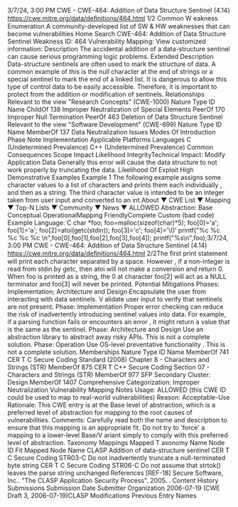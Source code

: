 3/7/24, 3:00 PM CWE - CWE-464: Addition of Data Structure Sentinel (4.14)
https://cwe.mitre.org/data/deﬁnitions/464.html 1/2
Common W eakness Enumeration
A community-developed list of SW & HW weaknesses that can become
vulnerabilities
Home Search
CWE-464: Addition of Data Structure Sentinel
Weakness ID: 464
Vulnerability Mapping: 
View customized information:
 Description
The accidental addition of a data-structure sentinel can cause serious programming logic problems.
 Extended Description
Data-structure sentinels are often used to mark the structure of data. A common example of this is the null character at the end of
strings or a special sentinel to mark the end of a linked list. It is dangerous to allow this type of control data to be easily accessible.
Therefore, it is important to protect from the addition or modification of sentinels.
 Relationships
 Relevant to the view "Research Concepts" (CWE-1000)
Nature Type ID Name
ChildOf 138 Improper Neutralization of Special Elements
PeerOf 170 Improper Null Termination
PeerOf 463 Deletion of Data Structure Sentinel
 Relevant to the view "Software Development" (CWE-699)
Nature Type ID Name
MemberOf 137 Data Neutralization Issues
 Modes Of Introduction
Phase Note
Implementation
 Applicable Platforms
Languages
C (Undetermined Prevalence)
C++ (Undetermined Prevalence)
 Common Consequences
Scope Impact Likelihood
IntegrityTechnical Impact: Modify Application Data
Generally this error will cause the data structure to not work properly by truncating the data.
 Likelihood Of Exploit
High
 Demonstrative Examples
Example 1
The following example assigns some character values to a list of characters and prints them each individually , and then as a string.
The third character value is intended to be an integer taken from user input and converted to an int.About ▼ CWE List ▼ Mapping ▼ Top-N Lists ▼ Community ▼ News ▼
ALLOWED
Abstraction: Base
Conceptual OperationalMapping
FriendlyComplete Custom
(bad code) Example Language: C 
char \*foo;
foo=malloc(sizeof(char)\*5);
foo[0]='a';
foo[1]='a';
foo[2]=atoi(getc(stdin));
foo[3]='c';
foo[4]='\0'
printf("%c %c %c %c %c \n",foo[0],foo[1],foo[2],foo[3],foo[4]);
printf("%s\n",foo);3/7/24, 3:00 PM CWE - CWE-464: Addition of Data Structure Sentinel (4.14)
https://cwe.mitre.org/data/deﬁnitions/464.html 2/2The first print statement will print each character separated by a space. However , if a non-integer is read from stdin by getc, then atoi
will not make a conversion and return 0. When foo is printed as a string, the 0 at character foo[2] will act as a NULL terminator and
foo[3] will never be printed.
 Potential Mitigations
Phases: Implementation; Architecture and Design
Encapsulate the user from interacting with data sentinels. V alidate user input to verify that sentinels are not present.
Phase: Implementation
Proper error checking can reduce the risk of inadvertently introducing sentinel values into data. For example, if a parsing
function fails or encounters an error , it might return a value that is the same as the sentinel.
Phase: Architecture and Design
Use an abstraction library to abstract away risky APIs. This is not a complete solution.
Phase: Operation
Use OS-level preventative functionality . This is not a complete solution.
 Memberships
Nature Type ID Name
MemberOf 741 CER T C Secure Coding Standard (2008) Chapter 8 - Characters and Strings (STR)
MemberOf 875 CER T C++ Secure Coding Section 07 - Characters and Strings (STR)
MemberOf 977 SFP Secondary Cluster: Design
MemberOf 1407 Comprehensive Categorization: Improper Neutralization
 Vulnerability Mapping Notes
Usage: ALLOWED (this CWE ID could be used to map to real-world vulnerabilities)
Reason: Acceptable-Use
Rationale:
This CWE entry is at the Base level of abstraction, which is a preferred level of abstraction for mapping to the root causes of
vulnerabilities.
Comments:
Carefully read both the name and description to ensure that this mapping is an appropriate fit. Do not try to 'force' a mapping to a
lower-level Base/V ariant simply to comply with this preferred level of abstraction.
 Taxonomy Mappings
Mapped T axonomy Name Node ID Fit Mapped Node Name
CLASP Addition of data-structure sentinel
CER T C Secure Coding STR03-C Do not inadvertently truncate a null-terminated byte string
CER T C Secure Coding STR06-C Do not assume that strtok() leaves the parse string unchanged
 References
[REF-18] Secure Software, Inc.. "The CLASP Application Security Process". 2005.
.
 Content History
 Submissions
Submission Date Submitter Organization
2006-07-19
(CWE Draft 3, 2006-07-19)CLASP
 Modifications
 Previous Entry Names
